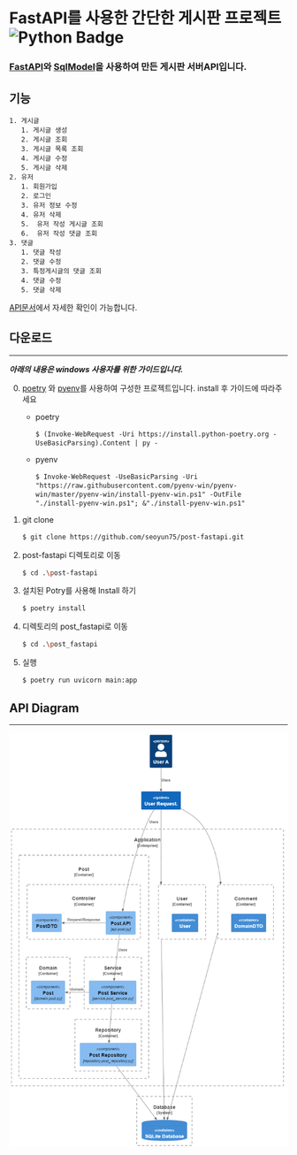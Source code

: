 # FastAPI를 사용한 간단한 게시판 프로젝트 ![Python Badge](https://img.shields.io/badge/python-3.11-blue)





### [FastAPI](https://fastapi.tiangolo.com/ko/)와 [SqlModel](https://sqlmodel.tiangolo.com/)을 사용하여 만든 게시판 서버API입니다.

## 기능
    1. 게시글
       1. 게시글 생성
       2. 게시글 조회
       3. 게시글 목록 조회
       4. 게시글 수정
       5. 게시글 삭제
    2. 유저
       1. 회원가입
       2. 로그인
       3. 유저 정보 수정
       4. 유저 삭제
       5.  유저 작성 게시글 조회
       6.  유저 작성 댓글 조회
    3. 댓글
       1. 댓글 작성
       2. 댓글 수정
       3. 특정게시글의 댓글 조회
       4. 댓글 수정
       5. 댓글 삭제

[API문서](http://127.0.0.1:8000/docs)에서 자세한 확인이 가능합니다.
## 다운로드
---

***아래의 내용은 windows 사용자를 위한 가이드입니다.***

0. [poetry](https://python-poetry.org/docs/#installation) 와 [pyenv](https://github.com/pyenv-win/pyenv-win)를 사용하여 구성한 프로젝트입니다. install 후 가이드에 따라주세요
   - poetry
      ```
      $ (Invoke-WebRequest -Uri https://install.python-poetry.org -UseBasicParsing).Content | py -
      ```
   - pyenv
      ```
      $ Invoke-WebRequest -UseBasicParsing -Uri "https://raw.githubusercontent.com/pyenv-win/pyenv-win/master/pyenv-win/install-pyenv-win.ps1" -OutFile "./install-pyenv-win.ps1"; &"./install-pyenv-win.ps1"
      ```

 1. git clone
    ```sh
    $ git clone https://github.com/seoyun75/post-fastapi.git 
    ```
 2. post-fastapi 디렉토리로 이동
    ```sh 
    $ cd .\post-fastapi 
    ```
 3. 설치된 Potry를 사용해 Install 하기
    ```sh 
    $ poetry install
    ```
 4. 디렉토리의 post_fastapi로 이동
    ```sh
    $ cd .\post_fastapi
    ```
 5. 실행
    ```sh
    $ poetry run uvicorn main:app
    ```


## API Diagram
---
![캡처](/diagram.png)
<!-- <img src="/uploads/1848994ad25765da30fa8ef3684c67bc/캡처.PNG"  width="700" height="370"> -->
